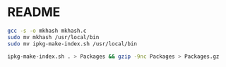 # README

```bash
gcc -s -o mkhash mkhash.c
sudo mv mkhash /usr/local/bin
sudo mv ipkg-make-index.sh /usr/local/bin
```

```bash
ipkg-make-index.sh . > Packages && gzip -9nc Packages > Packages.gz
```
